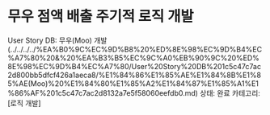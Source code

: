 # 무우 점액 배출 주기적 로직 개발

User Story DB: 무우(Moo) 개발 (../../../../%EA%B0%9C%EC%9D%B8%20%ED%8E%98%EC%9D%B4%EC%A7%80%20&%20%EA%B3%B5%EC%9C%A0%EB%90%9C%20%ED%8E%98%EC%9D%B4%EC%A7%80/User%20Story%20DB%201c5c47c7ac2d800bb5dfcf426a1aeca8/%E1%84%86%E1%85%AE%E1%84%8B%E1%85%AE(Moo)%20%E1%84%80%E1%85%A2%E1%84%87%E1%85%A1%E1%86%AF%201c5c47c7ac2d8132a7e5f58060eefdb0.md)
상태: 완료
카테고리: [로직 개발]